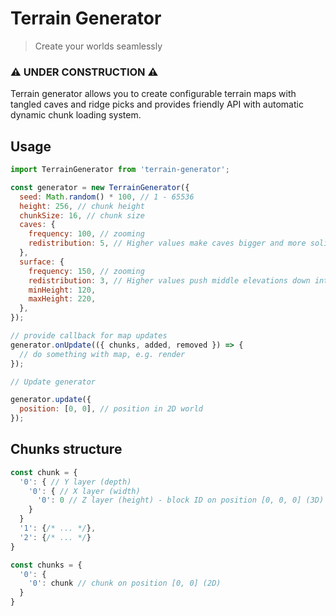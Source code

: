# Terrain Generator

> Create your worlds seamlessly

### ⚠️ UNDER CONSTRUCTION ⚠️

Terrain generator allows you to create configurable terrain maps with tangled caves and ridge picks and provides friendly API with automatic dynamic chunk loading system.

## Usage

```js
import TerrainGenerator from 'terrain-generator';

const generator = new TerrainGenerator({
  seed: Math.random() * 100, // 1 - 65536
  height: 256, // chunk height
  chunkSize: 16, // chunk size
  caves: {
    frequency: 100, // zooming
    redistribution: 5, // Higher values make caves bigger and more solid
  },
  surface: {
    frequency: 150, // zooming
    redistribution: 3, // Higher values push middle elevations down into valleys
    minHeight: 120,
    maxHeight: 220,
  },
});

// provide callback for map updates
generator.onUpdate(({ chunks, added, removed }) => {
  // do something with map, e.g. render
});

// Update generator

generator.update({
  position: [0, 0], // position in 2D world
});
```

## Chunks structure

```js
const chunk = {
  '0': { // Y layer (depth)
    '0': { // X layer (width)
      '0': 0 // Z layer (height) - block ID on position [0, 0, 0] (3D)
    }
  }
  '1': {/* ... */},
  '2': {/* ... */}
}

const chunks = {
  '0': {
    '0': chunk // chunk on position [0, 0] (2D)
  }
}
```
